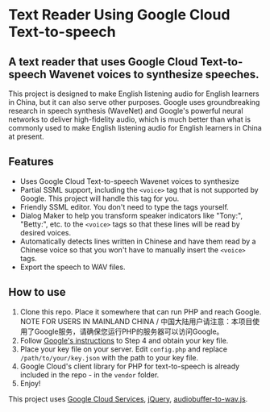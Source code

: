 # Text Reader Using Google Cloud Text-to-speech
A text reader that uses Google Cloud Text-to-speech Wavenet voices to synthesize speeches.
---------
This project is designed to make English listening audio for English learners in China, but it can also serve other purposes.
Google uses groundbreaking research in speech synthesis (WaveNet) and Google's powerful neural networks to deliver high-fidelity audio, which is much better than what is commonly used to make English listening audio for English learners in China at present.

## Features
+ Uses Google Cloud Text-to-speech Wavenet voices to synthesize
+ Partial SSML support, including the `<voice>` tag that is not supported by Google. This project will handle this tag for you.
+ Friendly SSML editor. You don't need to type the tags yourself.
+ Dialog Maker to help you transform speaker indicators like "Tony:", "Betty:", etc. to the `<voice>` tags so that these lines will be read by desired voices.
+ Automatically detects lines written in Chinese and have them read by a Chinese voice so that you won't have to manually insert the `<voice>` tags.
+ Export the speech to WAV files.

## How to use
1. Clone this repo. Place it somewhere that can run PHP and reach Google.
    NOTE FOR USERS IN MAINLAND CHINA / 中国大陆用户请注意：本项目使用了Google服务，请确保您运行PHP的服务器可以访问Google。
2. Follow [Google's instructions](https://cloud.google.com/text-to-speech/docs/quickstart-client-libraries#before-you-begin) to Step 4 and obtain your key file.
3. Place your key file on your server. Edit `config.php` and replace `/path/to/your/key.json` with the path to your key file.
4. Google Cloud's client library for PHP for text-to-speech is already included in the repo - in the `vendor` folder.
5. Enjoy!

This project uses [Google Cloud Services](https://cloud.google.com/text-to-speech/), [jQuery](https://www.jquery.com/), [audiobuffer-to-wav.js](https://github.com/Jam3/audiobuffer-to-wav).
